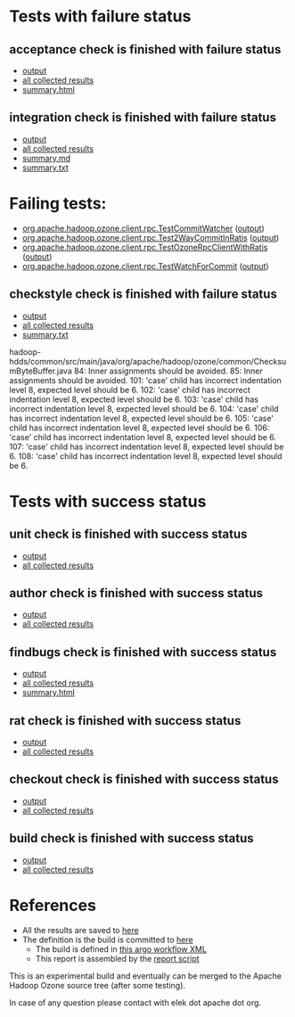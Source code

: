 # Tests with failure status

## acceptance check is finished with failure status

   * [output](https://raw.githubusercontent.com/elek/ozone-ci-q4/master/pr/pr-hdds-2239-t668n/acceptance/output.log)
   * [all collected results](https://github.com/elek/ozone-ci-q4/tree/master/pr/pr-hdds-2239-t668n/acceptance)
   * [summary.html](https://elek.github.io/ozone-ci-q4/pr/pr-hdds-2239-t668n/acceptance/summary.html)


## integration check is finished with failure status

   * [output](https://raw.githubusercontent.com/elek/ozone-ci-q4/master/pr/pr-hdds-2239-t668n/integration/output.log)
   * [all collected results](https://github.com/elek/ozone-ci-q4/tree/master/pr/pr-hdds-2239-t668n/integration)
   * [summary.md](https://github.com/elek/ozone-ci-q4/tree/master/pr/pr-hdds-2239-t668n/integration/summary.md)
   * [summary.txt](https://github.com/elek/ozone-ci-q4/tree/master/pr/pr-hdds-2239-t668n/integration/summary.txt)

# Failing tests: 

 * [org.apache.hadoop.ozone.client.rpc.TestCommitWatcher](hadoop-ozone/integration-test/org.apache.hadoop.ozone.client.rpc.TestCommitWatcher.txt) ([output](hadoop-ozone/integration-test/org.apache.hadoop.ozone.client.rpc.TestCommitWatcher-output.txt))
 * [org.apache.hadoop.ozone.client.rpc.Test2WayCommitInRatis](hadoop-ozone/integration-test/org.apache.hadoop.ozone.client.rpc.Test2WayCommitInRatis.txt) ([output](hadoop-ozone/integration-test/org.apache.hadoop.ozone.client.rpc.Test2WayCommitInRatis-output.txt))
 * [org.apache.hadoop.ozone.client.rpc.TestOzoneRpcClientWithRatis](hadoop-ozone/integration-test/org.apache.hadoop.ozone.client.rpc.TestOzoneRpcClientWithRatis.txt) ([output](hadoop-ozone/integration-test/org.apache.hadoop.ozone.client.rpc.TestOzoneRpcClientWithRatis-output.txt))
 * [org.apache.hadoop.ozone.client.rpc.TestWatchForCommit](hadoop-ozone/integration-test/org.apache.hadoop.ozone.client.rpc.TestWatchForCommit.txt) ([output](hadoop-ozone/integration-test/org.apache.hadoop.ozone.client.rpc.TestWatchForCommit-output.txt))

## checkstyle check is finished with failure status

   * [output](https://raw.githubusercontent.com/elek/ozone-ci-q4/master/pr/pr-hdds-2239-t668n/checkstyle/output.log)
   * [all collected results](https://github.com/elek/ozone-ci-q4/tree/master/pr/pr-hdds-2239-t668n/checkstyle)
   * [summary.txt](https://github.com/elek/ozone-ci-q4/tree/master/pr/pr-hdds-2239-t668n/checkstyle/summary.txt)

hadoop-hdds/common/src/main/java/org/apache/hadoop/ozone/common/ChecksumByteBuffer.java
 84: Inner assignments should be avoided.
 85: Inner assignments should be avoided.
 101: &apos;case&apos; child has incorrect indentation level 8, expected level should be 6.
 102: &apos;case&apos; child has incorrect indentation level 8, expected level should be 6.
 103: &apos;case&apos; child has incorrect indentation level 8, expected level should be 6.
 104: &apos;case&apos; child has incorrect indentation level 8, expected level should be 6.
 105: &apos;case&apos; child has incorrect indentation level 8, expected level should be 6.
 106: &apos;case&apos; child has incorrect indentation level 8, expected level should be 6.
 107: &apos;case&apos; child has incorrect indentation level 8, expected level should be 6.
 108: &apos;case&apos; child has incorrect indentation level 8, expected level should be 6.


# Tests with success status

## unit check is finished with success status

   * [output](https://raw.githubusercontent.com/elek/ozone-ci-q4/master/pr/pr-hdds-2239-t668n/unit/output.log)
   * [all collected results](https://github.com/elek/ozone-ci-q4/tree/master/pr/pr-hdds-2239-t668n/unit)


## author check is finished with success status

   * [output](https://raw.githubusercontent.com/elek/ozone-ci-q4/master/pr/pr-hdds-2239-t668n/author/output.log)
   * [all collected results](https://github.com/elek/ozone-ci-q4/tree/master/pr/pr-hdds-2239-t668n/author)


## findbugs check is finished with success status

   * [output](https://raw.githubusercontent.com/elek/ozone-ci-q4/master/pr/pr-hdds-2239-t668n/findbugs/output.log)
   * [all collected results](https://github.com/elek/ozone-ci-q4/tree/master/pr/pr-hdds-2239-t668n/findbugs)
   * [summary.html](https://elek.github.io/ozone-ci-q4/pr/pr-hdds-2239-t668n/findbugs/summary.html)


## rat check is finished with success status

   * [output](https://raw.githubusercontent.com/elek/ozone-ci-q4/master/pr/pr-hdds-2239-t668n/rat/output.log)
   * [all collected results](https://github.com/elek/ozone-ci-q4/tree/master/pr/pr-hdds-2239-t668n/rat)


## checkout check is finished with success status

   * [output](https://raw.githubusercontent.com/elek/ozone-ci-q4/master/pr/pr-hdds-2239-t668n/checkout/output.log)
   * [all collected results](https://github.com/elek/ozone-ci-q4/tree/master/pr/pr-hdds-2239-t668n/checkout)


## build check is finished with success status

   * [output](https://raw.githubusercontent.com/elek/ozone-ci-q4/master/pr/pr-hdds-2239-t668n/build/output.log)
   * [all collected results](https://github.com/elek/ozone-ci-q4/tree/master/pr/pr-hdds-2239-t668n/build)




# References

 * All the results are saved to [here](https://github.com/elek/ozone-ci-q4/tree/master/pr/pr-hdds-2239-t668n/)
 * The definition is the build is committed to [here](https://github.com/elek/argo-ozone)
    * The build is defined in [this argo workflow XML](https://github.com/elek/argo-ozone/blob/master/ozone-build.yaml)
    * This report is assembled by the [report script](https://github.com/elek/argo-ozone/blob/master/scripts/report.sh)

This is an experimental build and eventually can be merged to the Apache Hadoop Ozone source tree (after some testing).

In case of any question please contact with elek dot apache dot org.
